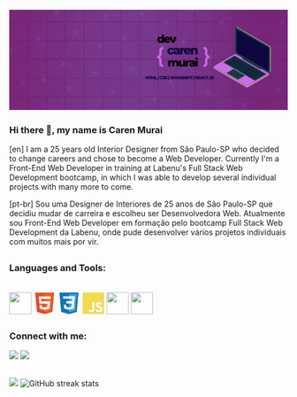 ![](https://github.com/carenmurai/carenmurai/blob/main/banner.png)

### Hi there 👋, my name is Caren Murai

[en] I am a 25 years old Interior Designer from São Paulo-SP who decided to change careers and chose to become a Web Developer. Currently I'm a Front-End Web Developer in training at Labenu's Full Stack Web Development bootcamp, in which I was able to develop several individual projects with many more to come.

[pt-br] Sou uma Designer de Interiores de 25 anos de São Paulo-SP que decidiu mudar de carreira e escolheu ser Desenvolvedora Web. Atualmente sou Front-End Web Developer em formação pelo bootcamp Full Stack Web Development da Labenu, onde pude desenvolver vários projetos individuais com muitos mais por vir.

##

### Languages and Tools:
<div style="display: inline_block"><br>

<img align="center" height="40" width="40" src="https://cdn.jsdelivr.net/gh/devicons/devicon/icons/git/git-original.svg" />
<img align="center" height="40" width="40" src="https://raw.githubusercontent.com/devicons/devicon/master/icons/html5/html5-original.svg">
<img align="center" height="40" width="40" src="https://raw.githubusercontent.com/devicons/devicon/master/icons/css3/css3-original.svg">
<img align="center" height="40" width="40" src="https://raw.githubusercontent.com/devicons/devicon/master/icons/javascript/javascript-plain.svg">
<img align="center" height="40" width="40" src="https://cdn.jsdelivr.net/gh/devicons/devicon/icons/react/react-original.svg">
<img align="center" height="40" width="40" src="https://logodownload.org/wp-content/uploads/2019/10/adobe-photoshop-logo-2048x1997.png">

</div>

##

### Connect with me:
<div>
  <a href = "mailto:carenmuraii@gmail.com"><img src="https://img.shields.io/badge/-Gmail-%23333?style=for-the-badge&logo=gmail&logoColor=white" target="_blank"></a>
  <a href="https://www.linkedin.com/in/caren-murai" target="_blank"><img src="https://img.shields.io/badge/-LinkedIn-%230077B5?style=for-the-badge&logo=linkedin&logoColor=white" target="_blank"></a>
 </div>




## 
![](https://github-readme-stats.vercel.app/api?username=carenmurai&show_icons=true&theme=omni) ![GitHub streak stats](https://streak-stats.demolab.com/?user=carenmurai)  
